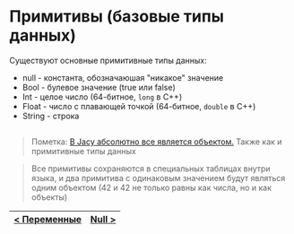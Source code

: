 # Примитивы (базовые типы данных)
Существуют основные примитивные типы данных:
- null - константа, обозначаюшая "никакое" значение
- Bool - булевое значение (true или false)
- Int - целое число (64-битное, `long` в C++)
- Float - число с плавающей точкой (64-битное, `double` в C++)
- String - строка

## 

> Пометка: [В Jacy абсолютно все является объектом.](../oop/everything_is_object.md)
> Также как и примитивные типы данных

> Все примитивы сохраняются в специальных таблицах внутри языка,
> и два примитива с одинаковым значением будут являться одним объектом (42 и 42 не только равны как числа, но и как объекты)

| [< Переменные](variables.md) | [Null >](null.md) |
| - | - |